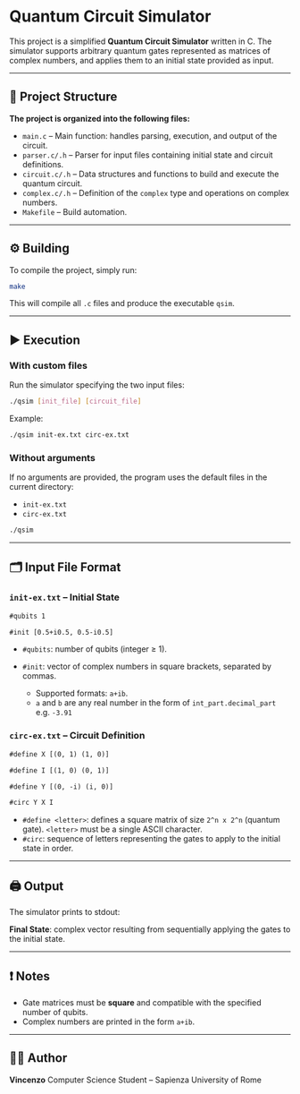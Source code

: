 # Quantum Circuit Simulator

This project is a simplified **Quantum Circuit Simulator** written in C. The simulator supports arbitrary quantum gates represented as matrices of complex numbers, and applies them to an initial state provided as input.

---

## 🧠 Project Structure

**The project is organized into the following files:**

- `main.c` – Main function: handles parsing, execution, and output of the circuit.
- `parser.c/.h` – Parser for input files containing initial state and circuit definitions.
- `circuit.c/.h` – Data structures and functions to build and execute the quantum circuit.
- `complex.c/.h` – Definition of the `complex` type and operations on complex numbers.
- `Makefile` – Build automation.

---

## ⚙️ Building

To compile the project, simply run:

```bash
make
```

This will compile all `.c` files and produce the executable `qsim`.

---

## ▶️ Execution

### With custom files

Run the simulator specifying the two input files:

```bash
./qsim [init_file] [circuit_file]
```

Example:

```bash
./qsim init-ex.txt circ-ex.txt
```

### Without arguments

If no arguments are provided, the program uses the default files in the current directory:

- `init-ex.txt`
- `circ-ex.txt`

```bash
./qsim
```

---

## 🗂️ Input File Format

### `init-ex.txt` – Initial State

```txt
#qubits 1

#init [0.5+i0.5, 0.5-i0.5]
```

- `#qubits`: number of qubits (integer ≥ 1).
- `#init`: vector of complex numbers in square brackets, separated by commas.

  - Supported formats: `a+ib`.
  - `a` and `b` are any real number in the form of `int_part.decimal_part` e.g. `-3.91`

### `circ-ex.txt` – Circuit Definition

```txt
#define X [(0, 1) (1, 0)]

#define I [(1, 0) (0, 1)]

#define Y [(0, -i) (i, 0)]

#circ Y X I
```

- `#define <letter>`: defines a square matrix of size `2^n x 2^n` (quantum gate). `<letter>` must be a single ASCII character.
- `#circ`: sequence of letters representing the gates to apply to the initial state in order.

---

## 🖨️ Output

The simulator prints to stdout:

**Final State**: complex vector resulting from sequentially applying the gates to the initial state.

---

## ❗ Notes

- Gate matrices must be **square** and compatible with the specified number of qubits.
- Complex numbers are printed in the form `a+ib`.

---

## 👨‍💻 Author

**Vincenzo**
Computer Science Student – Sapienza University of Rome
